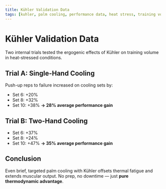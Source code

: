 ```yaml
---
title: Kühler Validation Data
tags: [kuhler, palm cooling, performance data, heat stress, training volume]
---
```


# Kühler Validation Data

Two internal trials tested the ergogenic effects of Kühler on training volume in heat-stressed conditions.

## Trial A: Single-Hand Cooling

Push-up reps to failure increased on cooling sets by:
- Set 6: +20%
- Set 8: +32%
- Set 10: +38%
**→ 28% average performance gain**

## Trial B: Two-Hand Cooling

- Set 6: +37%
- Set 8: +24%
- Set 10: +47%
**→ 35% average performance gain**

## Conclusion

Even brief, targeted palm cooling with Kühler offsets thermal fatigue and extends muscular output. No prep, no downtime — just **pure thermodynamic advantage**.

